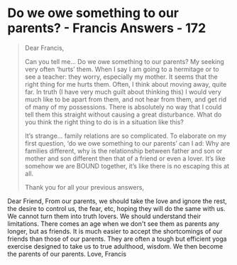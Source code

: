 # Do we owe something to our parents? - Francis Answers - 172

>Dear Francis, 
>
>Can you tell me... Do we owe something to our parents? My seeking very often ‘hurts’ them. When I say I am going to a hermitage or to see a teacher: they worry, especially my mother. It seems that the right thing for me hurts them. Often, I think about moving away, quite far. In truth (I have very much guilt about thinking this) I would very much like to be apart from them, and not hear from them, and get rid of many of my possessions. There is absolutely no way that I could tell them this straight without causing a great disturbance. What do you think the right thing to do is in a situation like this? 
>
>It’s strange… family relations are so complicated. To elaborate on my first question, ‘do we owe something to our parents’ can I ad: Why are families different, why is the relationship between father and son or mother and son different then that of a friend or even a lover. It’s like somehow we are BOUND together, it’s like there is no escaping this at all. 
>
>Thank you for all your previous answers,

Dear Friend, From our parents, we should take the love and ignore the rest, the desire to control us, the fear, etc, hoping they will do the same with us. We cannot turn them into truth lovers. We should understand their limitations. There comes an age when we don't see them as parents any longer, but as friends. It is much easier to accept the shortcomings of our friends than those of our parents. They are often a tough but efficient yoga exercise designed to take us to true adulthood, wisdom. We then become the parents of our parents. Love, Francis

